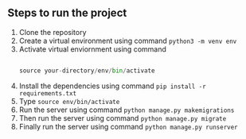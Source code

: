 ## Steps to run the project

1. Clone the repository
2. Create a virtual environment using command `python3 -m venv env`
3. Activate virtual enviornment using command
    ```python
    
    source your-directory/env/bin/activate

    ```
4. Install the dependencies using command `pip install -r requirements.txt`
5. Type `source env/bin/activate`
6. Run the server using command `python manage.py makemigrations`
7. Then run the server using command `python manage.py migrate`
8. Finally run the server using command `python manage.py runserver`
